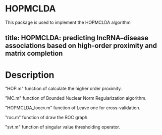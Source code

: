 # HOPMCLDA
 This package  is used to implement the HOPMCLDA algorithm
 
 title: HOPMCLDA: predicting lncRNA–disease associations based on high-order proximity and matrix completion
--
# Description
 "HOP.m" function of calculate the higher order proximity.

 "MC.m"  function of Bounded Nuclear Norm Regularization algorithm.
 
 "HOPMCLDA_loocv.m" function of Leave one for cross-validation.
 
 "roc.m" function of draw the ROC graph.
 
 "svt.m" function of singular value thresholding operator.
